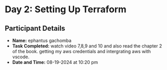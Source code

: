 # Day 2: Setting Up Terraform

## Participant Details

- **Name:** ephantus gachomba
- **Task Completed:** watch video 7,8,9 and 10 and also read the chapter 2 of the book.
getting my aws credentials and intergrating aws with vscode.
- **Date and Time:** 08-19-2024 at 10:20 pm
